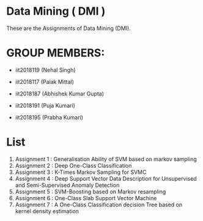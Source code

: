 # Data Mining ( DMI )

These are the Assignments of Data Mining (DMI).

# GROUP MEMBERS:

* iit2018119 (Nehal Singh)

* iit2018117 (Palak Mittal)

* iit2018187 (Abhishek Kumar Gupta)

* iit2018191 (Puja Kumari)

* iit2018195 (Prabha Kumari)


# List

1. Assignment 1 : Generalisation Ability of SVM based on markov sampling
2. Assignment 2 : Deep One-Class Classification
3. Assignment 3 : K-Times Markov Sampling for SVMC
4. Assignment 4 : Deep Support Vector Data Description for Unsupervised and Semi-Supervised Anomaly Detection
5. Assignment 5 : SVM-Boosting based on Markov resampling
6. Assignment 6 : One-Class Slab Support Vector Machine
7. Assignment 7 : A One-Class Classification decision Tree based on kernel density estimation
